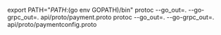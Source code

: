 export PATH="$PATH:$(go env GOPATH)/bin"
protoc --go_out=. --go-grpc_out=. api/proto/payment.proto
protoc --go_out=. --go-grpc_out=. api/proto/paymentconfig.proto